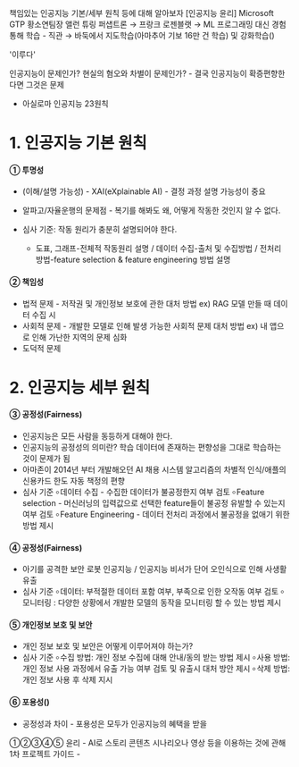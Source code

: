 
책임있는 인공지능 기본/세부 원칙 등에 대해 알아보자
 [인공지능 윤리] Microsoft GTP 황소연팀장
앨런 튜링 퍼샙트론 → 프랑크 로젠블랫 → ML 프로그래밍 대신 경험 통해 학습 - 직관 → 바둑에서 지도학습(아마추어 기보 16만 건 학습) 및 강화학습()

'이루다'

인공지능이 문제인가? 현실의 혐오와 차별이 문제인가? - 결국 인공지능이 확증편향한다면 그것은 문제

- 아실로마 인공지능 23원칙

# 1. 인공지능 기본 원칙
#### ① 투명성
- (이해/설명 가능성) - XAI(eXplainable AI) - 결정 과정 설명 가능성이 중요
- 알파고/자율운행의 문제점 - 복기를 해봐도 왜, 어떻게 작동한 것인지 알 수 없다.  

- 심사 기준: 작동 원리가 충분히 설명되어야 한다. 
  - 도표, 그래프-전체적 작동원리 설명 / 데이터 수집-출처 및 수집방법 / 전처리 방법-feature selection & feature engineering 방법 설명

#### ② 책임성
- 법적 문제 - 저작권 및 개인정보 보호에 관한 대처 방법 ex) RAG 모델 만들 때 데이터 수집 시
- 사회적 문제 - 개발한 모델로 인해 발생 가능한 사회적 문제 대처 방법 ex) 내 앱으로 인해 가난한 지역의 문제 심화
- 도덕적 문제

# 2. 인공지능 세부 원칙

#### ③ 공정성(Fairness)
- 인공지능은 모든 사람을 동등하게 대해야 한다.
- 인공지능의 공정성의 의미란? 
  학습 데이터에 존재하는 편향성을 그대로 학습하는 것이 문제가 됨
- 아마존이 2014년 부터 개발해오던 AI 채용 시스템 알고리즘의 차별적 인식/애플의 신용카드 한도 자동 책정의 편향
- 심사 기준
  ৹ 데이터 수집 - 수집한 데이터가 불공정한지 여부 검토
  ৹ Feature selection - 머신러닝의 입력값으로 선택한 feature들이 불공정 유발할 수 있는지 여부 검토
  ৹ Feature Engineering - 데이터 전처리 과정에서 불공정을 없애기 위한 방법 제시 

#### ④ 공정성(Fairness) 
- 아기를 공격한 보안 로봇 인공지능 / 인공지능 비서가 단어 오인식으로 인해 사생활 유출
- 심사 기준
  ৹ 데이터: 부적절한 데이터 포함 여부, 부족으로 인한 오작동 여부 검토
  ৹ 모니터링 :  다양한 상황에서 개발한 모델의 동작을 모니터링 할 수 있는 방법 제시
  
#### ⑤ 개인정보 보호 및 보안
- 개인 정보 보호 및 보안은 어떻게 이루어져야 하는가?
- 심사 기준
  ৹ 수집 방법: 개인 정보 수집에 대해 안내/동의 받는 방법 제시
  ৹ 사용 방법: 개인 정보 사용 과정에서 유출 가능 여부 검토 및 유출시 대처 방안 제시
  ৹ 삭제 방법: 개인 정보 사용 후 삭제 지시

#### ⑥ 포용성()
- 공정성과 차이 - 포용성은 모두가 인공지능의 혜택을 받을 

①②③④⑤
윤리 - AI로 스토리 콘텐츠 시나리오나 영상 등을 이용하는 것에 관해
1차 프로젝트 가이드 - 